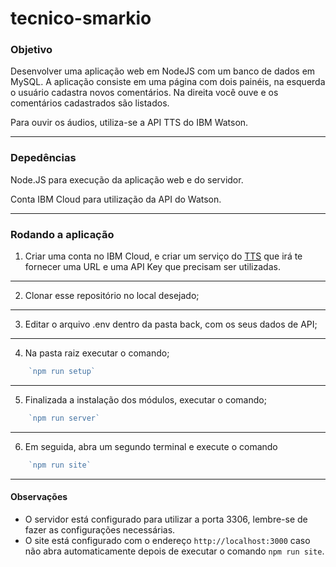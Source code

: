 # tecnico-smarkio

### Objetivo

Desenvolver uma aplicação web em NodeJS com um banco de dados em MySQL. A aplicação consiste em uma página com dois painéis, na esquerda o usuário cadastra novos comentários. Na direita você ouve e os comentários cadastrados são listados.

  

Para ouvir os áudios, utiliza-se a API TTS do IBM Watson.

 ___

### Depedências

  

Node.JS para execução da aplicação web e do servidor.

Conta IBM Cloud para utilização da API do Watson.

___  

### Rodando a aplicação

  

1. Criar uma conta no IBM Cloud, e criar um serviço do [TTS](https://cloud.ibm.com/catalog/services/text-to-speech) que irá te fornecer uma URL e uma API Key que precisam ser utilizadas. 
___
2. Clonar esse repositório no local desejado;
___
3. Editar o arquivo .env dentro da pasta back, com os seus dados de API;
___
4. Na pasta raiz executar o comando;
```javascript
	`npm run setup`
```
___
5. Finalizada a instalação dos módulos, executar o comando;
```javascript
	`npm run server`
```
    
___
6. Em seguida, abra um segundo terminal e execute o comando 
```javascript
	`npm run site`
```
___

#### Observações

- O servidor está configurado para utilizar a porta 3306, lembre-se de fazer as configurações necessárias.
- O site está configurado com o endereço `http://localhost:3000` caso não abra automaticamente depois de executar o comando `npm run site`.